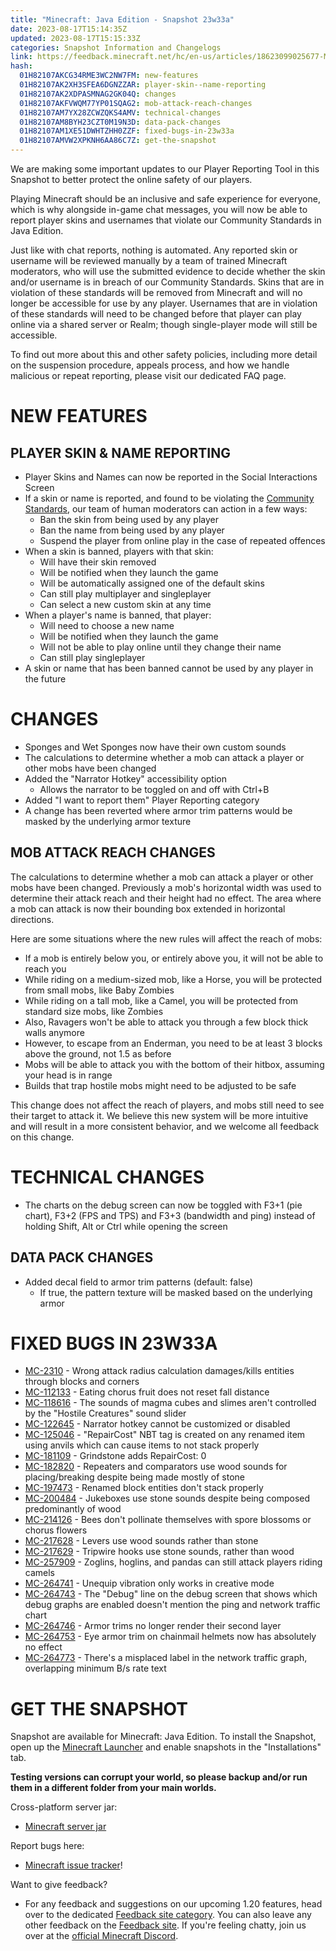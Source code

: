 ```yaml
---
title: "Minecraft: Java Edition - Snapshot 23w33a"
date: 2023-08-17T15:14:35Z
updated: 2023-08-17T15:15:33Z
categories: Snapshot Information and Changelogs
link: https://feedback.minecraft.net/hc/en-us/articles/18623099025677-Minecraft-Java-Edition-Snapshot-23w33a
hash:
  01H82107AKCG34RME3WC2NW7FM: new-features
  01H82107AK2XH3SFEA6DGNZZAR: player-skin--name-reporting
  01H82107AK2XDPASMNAG2GK04Q: changes
  01H82107AKFVWQM77YP01SQAG2: mob-attack-reach-changes
  01H82107AM7YX28ZCWZQKS4AMV: technical-changes
  01H82107AM8BYH23CZT0M19N3D: data-pack-changes
  01H82107AM1XE51DWHTZHH0ZZF: fixed-bugs-in-23w33a
  01H82107AMVW2XPKNH6AA86C7Z: get-the-snapshot
---
```


We are making some important updates to our Player Reporting Tool in this Snapshot to better protect the online safety of our players.

Playing Minecraft should be an inclusive and safe experience for everyone, which is why alongside in-game chat messages, you will now be able to report player skins and usernames that violate our Community Standards in Java Edition.

Just like with chat reports, nothing is automated. Any reported skin or username will be reviewed manually by a team of trained Minecraft moderators, who will use the submitted evidence to decide whether the skin and/or username is in breach of our Community Standards. Skins that are in violation of these standards will be removed from Minecraft and will no longer be accessible for use by any player. Usernames that are in violation of these standards will need to be changed before that player can play online via a shared server or Realm; though single-player mode will still be accessible.

To find out more about this and other safety policies, including more detail on the suspension procedure, appeals process, and how we handle malicious or repeat reporting, please visit our dedicated FAQ page.

# NEW FEATURES

## PLAYER SKIN & NAME REPORTING

- Player Skins and Names can now be reported in the Social Interactions Screen
- If a skin or name is reported, and found to be violating the [Community Standards](https://www.minecraft.net/community-standards), our team of human moderators can action in a few ways:
  - Ban the skin from being used by any player
  - Ban the name from being used by any player
  - Suspend the player from online play in the case of repeated offences
- When a skin is banned, players with that skin:
  - Will have their skin removed
  - Will be notified when they launch the game
  - Will be automatically assigned one of the default skins
  - Can still play multiplayer and singleplayer
  - Can select a new custom skin at any time
- When a player's name is banned, that player:
  - Will need to choose a new name
  - Will be notified when they launch the game
  - Will not be able to play online until they change their name
  - Can still play singleplayer
- A skin or name that has been banned cannot be used by any player in the future

# CHANGES

- Sponges and Wet Sponges now have their own custom sounds
- The calculations to determine whether a mob can attack a player or other mobs have been changed
- Added the "Narrator Hotkey" accessibility option
  - Allows the narrator to be toggled on and off with Ctrl+B
- Added "I want to report them" Player Reporting category
- A change has been reverted where armor trim patterns would be masked by the underlying armor texture

## MOB ATTACK REACH CHANGES

The calculations to determine whether a mob can attack a player or other mobs have been changed. Previously a mob's horizontal width was used to determine their attack reach and their height had no effect. The area where a mob can attack is now their bounding box extended in horizontal directions.

Here are some situations where the new rules will affect the reach of mobs:

- If a mob is entirely below you, or entirely above you, it will not be able to reach you
- While riding on a medium-sized mob, like a Horse, you will be protected from small mobs, like Baby Zombies
- While riding on a tall mob, like a Camel, you will be protected from standard size mobs, like Zombies
- Also, Ravagers won't be able to attack you through a few block thick walls anymore
- However, to escape from an Enderman, you need to be at least 3 blocks above the ground, not 1.5 as before
- Mobs will be able to attack you with the bottom of their hitbox, assuming your head is in range
- Builds that trap hostile mobs might need to be adjusted to be safe

This change does not affect the reach of players, and mobs still need to see their target to attack it. We believe this new system will be more intuitive and will result in a more consistent behavior, and we welcome all feedback on this change.

# TECHNICAL CHANGES

- The charts on the debug screen can now be toggled with F3+1 (pie chart), F3+2 (FPS and TPS) and F3+3 (bandwidth and ping) instead of holding Shift, Alt or Ctrl while opening the screen

## DATA PACK CHANGES

- Added decal field to armor trim patterns (default: false)
  - If true, the pattern texture will be masked based on the underlying armor

# FIXED BUGS IN 23W33A

- [MC-2310](https://bugs.mojang.com/browse/MC-2310) - Wrong attack radius calculation damages/kills entities through blocks and corners
- [MC-112133](https://bugs.mojang.com/browse/MC-112133) - Eating chorus fruit does not reset fall distance
- [MC-118616](https://bugs.mojang.com/browse/MC-118616) - The sounds of magma cubes and slimes aren't controlled by the "Hostile Creatures" sound slider
- [MC-122645](https://bugs.mojang.com/browse/MC-122645) - Narrator hotkey cannot be customized or disabled
- [MC-125046](https://bugs.mojang.com/browse/MC-125046) - "RepairCost" NBT tag is created on any renamed item using anvils which can cause items to not stack properly
- [MC-181109](https://bugs.mojang.com/browse/MC-181109) - Grindstone adds RepairCost: 0
- [MC-182820](https://bugs.mojang.com/browse/MC-182820) - Repeaters and comparators use wood sounds for placing/breaking despite being made mostly of stone
- [MC-197473](https://bugs.mojang.com/browse/MC-197473) - Renamed block entities don't stack properly
- [MC-200484](https://bugs.mojang.com/browse/MC-200484) - Jukeboxes use stone sounds despite being composed predominantly of wood
- [MC-214126](https://bugs.mojang.com/browse/MC-214126) - Bees don't pollinate themselves with spore blossoms or chorus flowers
- [MC-217628](https://bugs.mojang.com/browse/MC-217628) - Levers use wood sounds rather than stone
- [MC-217629](https://bugs.mojang.com/browse/MC-217629) - Tripwire hooks use stone sounds, rather than wood
- [MC-257909](https://bugs.mojang.com/browse/MC-257909) - Zoglins, hoglins, and pandas can still attack players riding camels
- [MC-264741](https://bugs.mojang.com/browse/MC-264741) - Unequip vibration only works in creative mode
- [MC-264743](https://bugs.mojang.com/browse/MC-264743) - The "Debug" line on the debug screen that shows which debug graphs are enabled doesn't mention the ping and network traffic chart
- [MC-264746](https://bugs.mojang.com/browse/MC-264746) - Armor trims no longer render their second layer
- [MC-264753](https://bugs.mojang.com/browse/MC-264753) - Eye armor trim on chainmail helmets now has absolutely no effect
- [MC-264773](https://bugs.mojang.com/browse/MC-264773) - There's a misplaced label in the network traffic graph, overlapping minimum B/s rate text

# GET THE SNAPSHOT

Snapshot are available for Minecraft: Java Edition. To install the Snapshot, open up the [Minecraft Launcher](https://www.minecraft.net/download.html) and enable snapshots in the "Installations" tab.

**Testing versions can corrupt your world, so please backup and/or run them in a different folder from your main worlds.**

Cross-platform server jar:

- [Minecraft server jar](https://piston-data.mojang.com/v1/objects/0254dde460b23861840cff6e80fc7fdbbccad88e/server.jar)

Report bugs here:

- [Minecraft issue tracker](https://bugs.mojang.com/projects/MC/summary)!

Want to give feedback?

- For any feedback and suggestions on our upcoming 1.20 features, head over to the dedicated [Feedback site category](https://aka.ms/MC120Feedback). You can also leave any other feedback on the [Feedback site](https://aka.ms/JavaSnapshotFeedback). If you're feeling chatty, join us over at the [official Minecraft Discord](https://discordapp.com/invite/minecraft).
